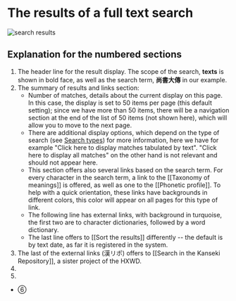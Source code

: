 # The results of a full text search

![search results](search-results.png)
## Explanation for the numbered sections
1. The header line for the result display. The scope of the search, **texts** is shown in bold face, as well as the search term, **尚書大傳** in our example.
2. The summary of results and links section:
	- Number of matches, details about the current display on this page. In this case, the display is set to 50 items per page (this default setting); since we have more than 50 items, there will be a navigation section at the end of the list of 50 items (not shown here), which will allow you to move to the next page.
	- There are additional display options, which depend on the type of search (see [Search types](search-types)) for more information, here we have for example "Click here to display matches tabulated by text".  "Click here to display all matches" on the other hand is not relevant and should not appear here.
	- This section offers also several links based on the search term.  For every character in the search term, a link to the [[Taxonomy of meanings]] is offered, as well as one to the [[Phonetic profile]]. To help with a quick orientation, these links have backgrounds in different colors, this color will appear on all pages for this type of link. 
	- The following line has external links, with background in turquoise, the first two are to character dictionaries, followed by a word dictionary.
	- The last line offers to [[Sort the results]] differently -- the default is by text date, as far it is registered in the system.
3. The last of the external links (漢リポ) offers to [[Search in the Kanseki Repository]], a sister project of the HXWD.
4. 
5. 
- ⑥

